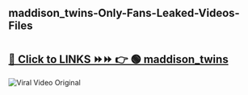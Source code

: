
 ## maddison_twins-Only-Fans-Leaked-Videos-Files

# <h2><a href="https://mediaupload.pro?maddison_twins">🔗 Click to LINKS ⏩⏩ 👉 🟢 maddison_twins </a></h2>

<a href="https://mediaupload.pro?maddison_twins" rel="nofollow" data-target="animated-image.originalLink"><img src="https://i.ibb.co.com/xMMVF88/686577567.gif" alt="Viral Video Original" style="max-width: 100%; display: inline-block;" data-target="animated-image.originalImage"></a>